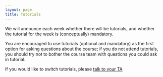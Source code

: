 ```yaml
---
layout: page
title: Tutorials
---
```


We will announce each week whether there will be tutorials, and whether the tutorial for the week is (conceptually) mandatory. 

You are encouraged to use tutorials (optional and mandatory) as the first option for asking questions about the course; if you do not attend tutorials, you should try not to bother the course team with questions you could ask in tutorial.

If you would like to switch tutorials, please [talk to your TA](team.html)

